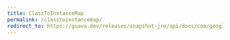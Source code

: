 ```yaml
---
title: ClassToInstanceMap
permalink: /classtoinstancemap/
redirect_to: https://guava.dev/releases/snapshot-jre/api/docs/com/google/common/collect/ClassToInstanceMap.html
---
```


